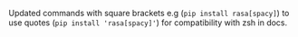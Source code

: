 Updated commands with square brackets e.g (`pip install rasa[spacy]`) to use quotes (`pip install 'rasa[spacy]'`) for compatibility with zsh in docs.